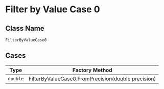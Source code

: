 
# Filter by Value Case 0

## Class Name

`FilterByValueCase0`

## Cases

| Type | Factory Method |
|  --- | --- |
| `double` | FilterByValueCase0.FromPrecision(double precision) |

